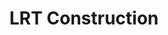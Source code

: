 ---
title: "LRT Construction"
category: lrt-construction
permalink: /category/lrt-construction
opening-sentence: "Let us know your thoughts on the LRT"
---